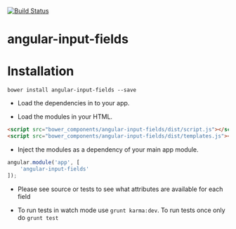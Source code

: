 [![Build Status](https://travis-ci.org/incuna/angular-input-fields.svg?branch=master)](https://travis-ci.org/incuna/angular-input-fields)

# angular-input-fields

# Installation
`bower install angular-input-fields --save`

* Load the dependencies in to your app.

* Load the modules in your HTML.
```html
<script src="bower_components/angular-input-fields/dist/script.js"></script>
<script src="bower_components/angular-input-fields/dist/templates.js"></script>
```

* Inject the modules as a dependency of your main app module.
```javascript
angular.module('app', [
    'angular-input-fields'
]);
```

* Please see source or tests to see what attributes are available for each field

* To run tests in watch mode use `grunt karma:dev`. To run tests once only do `grunt test`
